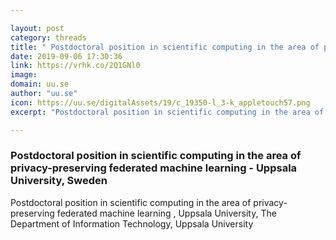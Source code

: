 ```yaml
---

layout: post
category: threads
title: " Postdoctoral position in scientific computing in the area of privacy-preserving federated machine learning  - Uppsala University, Sweden "
date: 2019-09-06 17:30:36
link: https://vrhk.co/2Q1GNl0
image: 
domain: uu.se
author: "uu.se"
icon: https://uu.se/digitalAssets/19/c_19350-l_3-k_appletouch57.png
excerpt: "Postdoctoral position in scientific computing in the area of privacy-preserving federated machine learning , Uppsala University, The Department of Information Technology, Uppsala University"

---
```


###  Postdoctoral position in scientific computing in the area of privacy-preserving federated machine learning  - Uppsala University, Sweden 

Postdoctoral position in scientific computing in the area of privacy-preserving federated machine learning , Uppsala University, The Department of Information Technology, Uppsala University